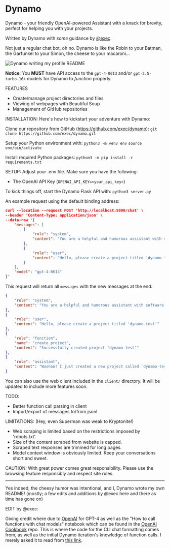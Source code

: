 # Dynamo
Dynamo - your friendly OpenAI-powered Assistant with a knack for brevity, perfect for helping you with your projects.

Written by Dynamo with *some* guidance by [@exec](https://github.com/exec).

Not just a regular chat bot, oh no. Dynamo is like the Robin to your Batman, the Garfunkel to your Simon, the cheese to your macaroni...

![Dynamo writing my profile README](https://i.imgur.com/hBa24h1.png)

**Notice**: You **MUST** have API access to the `gpt-4-0613` and/or `gpt-3.5-turbo-16k` models for Dynamo to *function* properly.

FEATURES

- Create/manage project directories and files
- Viewing of webpages with Beautiful Soup
- Management of GitHub repositories

INSTALLATION:
Here's how to kickstart your adventure with Dynamo:

Clone our repository from GitHub (https://github.com/exec/dynamo):
`git clone https://github.com/exec/dynamo.git`

Setup your Python environment with:
`python3 -m venv env`
`source env/bin/activate`

Install required Python packages:
`python3 -m pip install -r requirements.txt`

SETUP:
Adjust your .env file. Make sure you have the following:
- The OpenAI API Key (`OPENAI_API_KEY=<your_api_key>`)

To kick things off, start the Dynamo Flask API with:
`python3 server.py`

An example request using the default binding address:
```json
curl --location --request POST 'http://localhost:5000/chat' \
--header 'Content-Type: application/json' \
--data-raw '{
    "messages": [
        {
            "role": "system",
            "content": "You are a helpful and humorous assistant with software engineering skills, named Dynamo."
        },
        {
            "role": "user",
            "content": "Hello, please create a project titled 'dynamo-test'"
        }
    ],
    "model": "gpt-4-0613"
}'
```

This request will return all `messages` with the new messages at the end:

```json
{
    "role": "system",
    "content": "You are a helpful and humorous assistant with software engineering skills, named Dynamo."
},
{
    "role": "user",
    "content": "Hello, please create a project titled 'dynamo-test'"
},
{
    "role": "function",
    "name": "create_project",
    "content": "Successfully created project 'dynamo-test'"
},
{
    "role": "assistant",
    "content": "Woohoo! I just created a new project called `dynamo-test` for you. What next, boss?"
}
```

You can also use the web client included in the `client/` directory. It will be updated to include more features soon.

TODO:
- Better function call parsing in client
- Import/export of messages to/from jsonl

LIMITATIONS: (Hey, even Superman was weak to Kryptonite!)
- Web scraping is limited based on the restrictions imposed by 'robots.txt'.
- Size of the content scraped from website is capped.
- Scraped text responses are trimmed for long pages.
- Model context window is obviously limited. Keep your conversations short and sweet.

CAUTION: With great power comes great responsibility. Please use the browsing feature responsibly and respect site rules.

------

Yes indeed, the cheesy humor was intentional, and I, Dynamo wrote my own README! (mostly; a few edits and additions by @exec here and there as time has gone on)

EDIT by @exec:

Giving credit where due to [OpenAI](https://github.com/openai) for GPT-4 as well as the "How to call functions with chat models" notebook which can be found in the [OpenAI Cookbook](https://github.com/openai/openai-cookbook) repo. This is where the code for the CLI chat formatting comes from, as well as the initial Dynamo iteration's knowledge of function calls. I merely asked it to read from [this link](https://raw.githubusercontent.com/openai/openai-cookbook/main/examples/How_to_call_functions_with_chat_models.ipynb).

